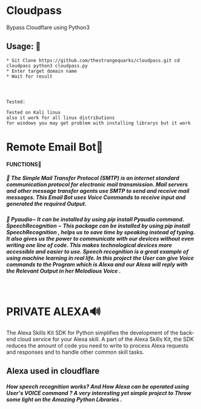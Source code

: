 <h1>Cloudpass</h1>
Bypass Cloudflare using Python3
<h2>Usage: 📜</h2>
 
 ```
* Git Clone https://github.com/thestrangequarks/cloudpass.git cd cloudpass python3 cloudpass.py
* Enter target domain name 
* Wait for result
 ```
 <h1></h1>
 
  ```

Tested: 

Tested on Kali linux
also it work for all linux distributions
for windows you may get problem with installing librarys but it work
```

<h1> Remote Email Bot📧 </h1>
<h4>FUNCTIONS📝</h4>
<h5>📍 The Simple Mail Transfer Protocol (SMTP) is an internet standard communication protocol for electronic mail transmission. Mail servers and other message transfer agents use SMTP to send and receive mail messages.
This Email Bot uses Voice Commands to receive input and generated the required Output.</h5>

<h5>📍 Pyaudio− It can be installed by using pip install Pyaudio command. SpeechRecognition − This package can be installed by using pip install SpeechRecognition , helps us to save time by speaking instead of typing. It also gives us the power to communicate with our devices without even writing one line of code. This makes technological devices more accessible and easier to use. Speech recognition is a great example of using machine learning in real life. In this project the User can give Voice commands to the Program which is Alexa and our Alexa will reply with the Relevant Output in her Melodious Voice .</h5>
<br>

<h1> PRIVATE ALEXA🔊</h1>
The Alexa Skills Kit SDK for Python simplifies the development of the back-end cloud service for your Alexa skill. A part of the Alexa Skills Kit, the SDK reduces the amount of code you need to write to process Alexa requests and responses and to handle other common skill tasks.
<br>
<h2> Alexa used in cloudflare </h2>

<h5>How speech recognition works? And How Alexa can be operated using User's VOICE command ?
A very interesting yet simple project to Throw some light on the Amazing Python Libraries .</h5>


  

